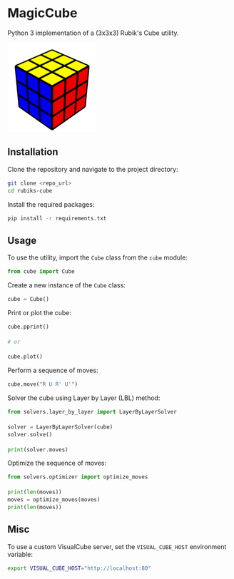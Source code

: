 # MagicCube

Python 3 implementation of a (3x3x3) Rubik's Cube utility.

![3x3x3 Rubik's Cube](cube.png)

## Installation

Clone the repository and navigate to the project directory:

```bash
git clone <repo_url>
cd rubiks-cube
```

Install the required packages:

```bash
pip install -r requirements.txt
```

## Usage

To use the utility, import the `Cube` class from the `cube` module:

```python
from cube import Cube
```

Create a new instance of the `Cube` class:

```python
cube = Cube()
```

Print or plot the cube:

```python
cube.pprint()

# or

cube.plot()
```

Perform a sequence of moves:

```python
cube.move("R U R' U'")
```

Solver the cube using Layer by Layer (LBL) method:

```python
from solvers.layer_by_layer import LayerByLayerSolver

solver = LayerByLayerSolver(cube)
solver.solve()

print(solver.moves)
```

Optimize the sequence of moves:

```python
from solvers.optimizer import optimize_moves

print(len(moves))
moves = optimize_moves(moves)
print(len(moves))
```

## Misc

To use a custom VisualCube server, set the `VISUAL_CUBE_HOST` environment variable:

```bash
export VISUAL_CUBE_HOST="http://localhost:80"
```







